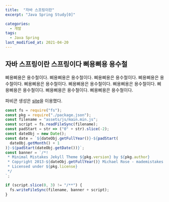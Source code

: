 ```yaml
---
title:  "자바 스프링이란"
excerpt: "Java Spring Study[0]"

categories:
  - 개발
tags:
  - Java Spring
last_modified_at: 2021-04-20
---
```


## 자바 스프링이란 스프링이다 삐용삐용 용수철
삐용삐용은 용수철이다.
삐용삐용은 용수철이다.
삐용삐용은 용수철이다.
삐용삐용은 용수철이다.
삐용삐용은 용수철이다.
삐용삐용은 용수철이다.
삐용삐용은 용수철이다.
삐용삐용은 용수철이다.
삐용삐용은 용수철이다.
삐용삐용은 용수철이다.

파비콘 생성은 [site](https://realfavicongenerator.net/)을 이용했다.

```js
const fs = require("fs");
const pkg = require("./package.json");
const filename = "assets/js/main.min.js";
const script = fs.readFileSync(filename);
const padStart = str => ("0" + str).slice(-2);
const dateObj = new Date();
const date = `${dateObj.getFullYear()}-${padStart(
  dateObj.getMonth() + 1
)}-${padStart(dateObj.getDate())}`;
const banner = `/*!
 * Minimal Mistakes Jekyll Theme ${pkg.version} by ${pkg.author}
 * Copyright 2013-${dateObj.getFullYear()} Michael Rose - mademistakes.com | @mmistakes
 * Licensed under ${pkg.license}
 */
`;

if (script.slice(0, 3) != "/**") {
  fs.writeFileSync(filename, banner + script);
}

```